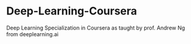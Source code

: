 # Deep-Learning-Coursera
Deep Learning Specialization in Coursera as taught by prof. Andrew Ng from deeplearning.ai
